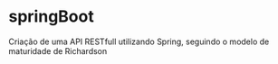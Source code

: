 # springBoot
Criação de uma API RESTfull utilizando Spring, seguindo o modelo de maturidade de Richardson

